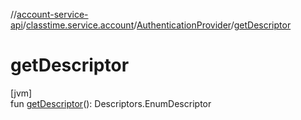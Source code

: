 //[account-service-api](../../../index.md)/[classtime.service.account](../index.md)/[AuthenticationProvider](index.md)/[getDescriptor](get-descriptor.md)

# getDescriptor

[jvm]\
fun [getDescriptor](get-descriptor.md)(): Descriptors.EnumDescriptor
